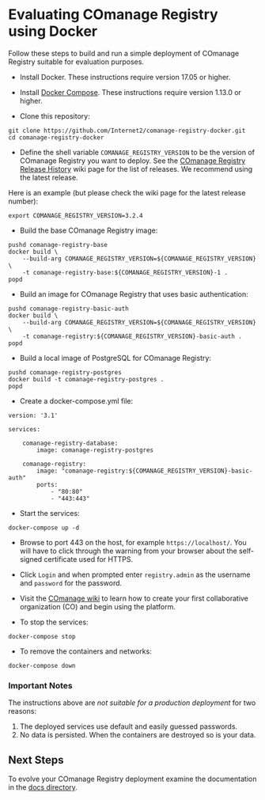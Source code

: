 <!--
COmanage Registry Docker documentation

Portions licensed to the University Corporation for Advanced Internet
Development, Inc. ("UCAID") under one or more contributor license agreements.
See the NOTICE file distributed with this work for additional information
regarding copyright ownership.

UCAID licenses this file to you under the Apache License, Version 2.0
(the "License"); you may not use this file except in compliance with the
License. You may obtain a copy of the License at:

http://www.apache.org/licenses/LICENSE-2.0

Unless required by applicable law or agreed to in writing, software
distributed under the License is distributed on an "AS IS" BASIS,
WITHOUT WARRANTIES OR CONDITIONS OF ANY KIND, either express or implied.
See the License for the specific language governing permissions and
limitations under the License.
-->

# Evaluating COmanage Registry using Docker

Follow these steps to build and run a simple deployment of COmanage Registry
suitable for evaluation purposes.

* Install Docker. These instructions require version 17.05 or higher.

* Install [Docker Compose](https://docs.docker.com/compose/). These instructions require 
version 1.13.0 or higher.

* Clone this repository:

```
git clone https://github.com/Internet2/comanage-registry-docker.git
cd comanage-registry-docker
```

* Define the shell variable `COMANAGE_REGISTRY_VERSION` to be the version
of COmanage Registry you want to deploy. See the
[COmanage Registry Release History](https://spaces.internet2.edu/display/COmanage/Release+History)
wiki page for the list of releases. We recommend using the latest release.

Here is an example (but please check the wiki page for the latest release number):

```
export COMANAGE_REGISTRY_VERSION=3.2.4
```

* Build the base COmanage Registry image:

```
pushd comanage-registry-base
docker build \
    --build-arg COMANAGE_REGISTRY_VERSION=${COMANAGE_REGISTRY_VERSION} \
    -t comanage-registry-base:${COMANAGE_REGISTRY_VERSION}-1 .
popd
```

* Build an image for COmanage Registry that uses basic authentication:

```
pushd comanage-registry-basic-auth
docker build \
    --build-arg COMANAGE_REGISTRY_VERSION=${COMANAGE_REGISTRY_VERSION} \
    -t comanage-registry:${COMANAGE_REGISTRY_VERSION}-basic-auth .
popd
```

* Build a local image of PostgreSQL for COmanage Registry:

```
pushd comanage-registry-postgres
docker build -t comanage-registry-postgres .
popd
```

* Create a docker-compose.yml file:

```
version: '3.1'

services:

    comanage-registry-database:
        image: comanage-registry-postgres

    comanage-registry:
        image: "comanage-registry:${COMANAGE_REGISTRY_VERSION}-basic-auth"
        ports:
            - "80:80"
            - "443:443"
```

* Start the services:
```
docker-compose up -d
```

* Browse to port 443 on the host, for example `https://localhost/`. You will have to
  click through the warning from your browser about the self-signed certificate used
  for HTTPS.

* Click `Login` and when prompted enter `registry.admin` as the username and `password`
for the password. 

* Visit the [COmanage wiki](https://spaces.internet2.edu/display/COmanage/Setting+Up+Your+First+CO)
to learn how to create your first collaborative organization (CO) and begin using
the platform.

* To stop the services:
```
docker-compose stop
```

* To remove the containers and networks:
```
docker-compose down
```

### Important Notes
The instructions above are *not suitable for a production deployment* for two reasons:

1. The deployed services use default and easily guessed passwords.
2. No data is persisted. When the containers are destroyed so is your data.

## Next Steps
To evolve your COmanage Registry deployment examine the documentation
in the [docs directory](./README.md).


